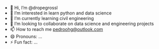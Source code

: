 - 👋 Hi, I’m @dropegrossl
- 👀 I’m interested in learn python and data science
- 🌱 I’m currently learning civil engineering
- 💞️ I’m looking to collaborate on data science and engineering projects
- 📫 How to reach me pedroohg@outlook.com
- 😄 Pronouns: ...
- ⚡ Fun fact: ...

<!---
dropegrossl/dropegrossl is a ✨ special ✨ repository because its `README.md` (this file) appears on your GitHub profile.
You can click the Preview link to take a look at your changes.
--->
